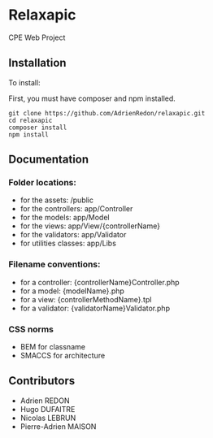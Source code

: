 # Relaxapic
CPE Web Project

## Installation

To install:

First, you must have composer and npm installed.

```shell
git clone https://github.com/AdrienRedon/relaxapic.git
cd relaxapic
composer install
npm install
```

## Documentation

### Folder locations:
- for the assets: /public
- for the controllers: app/Controller
- for the models: app/Model
- for the views: app/View/{controllerName}
- for the validators: app/Validator
- for utilities classes: app/Libs

### Filename conventions:
- for a controller: {controllerName}Controller.php
- for a model: {modelName}.php
- for a view: {controllerMethodName}.tpl
- for a validator: {validatorName}Validator.php

### CSS norms
- BEM for classname
- SMACCS for architecture

## Contributors

- Adrien REDON
- Hugo DUFAITRE
- Nicolas LEBRUN
- Pierre-Adrien MAISON 
